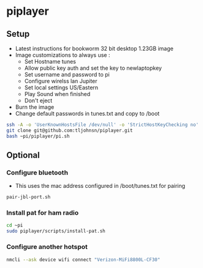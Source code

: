 # piplayer

## Setup

* Latest instructions for bookworm 32 bit desktop 1.23GB image
* Image customizations to always use :
  * Set Hostname tunes
  * Allow public key auth and set the key to newlaptopkey
  * Set username and password to pi
  * Configure wirelss lan Jupiter
  * Set local settings US/Eastern
  * Play Sound when finished
  * Don't eject
* Burn the image
* Change default passwords in tunes.txt and copy to /boot

```bash
ssh -A -o 'UserKnownHostsFile /dev/null' -o 'StrictHostKeyChecking no' pi@raspberrypi.local
git clone git@github.com:tljohnsn/piplayer.git
bash ~pi/piplayer/pi.sh
```

## Optional
### Configure bluetooth
* This uses the mac address configured in /boot/tunes.txt for pairing

```bash
pair-jbl-port.sh
```

### Install pat for ham radio
```bash
cd ~pi
sudo piplayer/scripts/install-pat.sh
```

### Configure another hotspot
```bash
nmcli --ask device wifi connect "Verizon-MiFi8800L-CF30"
```
